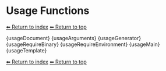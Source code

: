 # Usage Functions

[⬅ Return to index](index.md)
[⬅ Return to top](../index.md)

{usageDocument}
{usageArguments}
{usageGenerator}
{usageRequireBinary}
{usageRequireEnvironment}
{usageMain}
{usageTemplate}

[⬅ Return to index](index.md)
[⬅ Return to top](../index.md)
